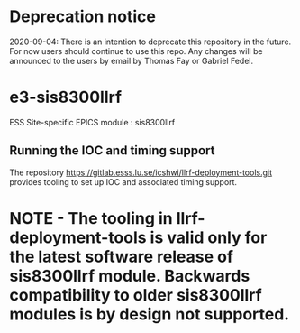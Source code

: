 # Deprecation notice

2020-09-04: There is an intention to deprecate this repository in the future. For now users should continue to use this repo. Any changes will be announced to the users by email by Thomas Fay or Gabriel Fedel.

e3-sis8300llrf  
======
ESS Site-specific EPICS module : sis8300llrf

## Running the IOC and timing support

The repository https://gitlab.esss.lu.se/icshwi/llrf-deployment-tools.git provides tooling to set up IOC and associated timing support.

# NOTE - The tooling in llrf-deployment-tools is valid only for the latest software release of sis8300llrf module. Backwards compatibility to older sis8300llrf modules is by design not supported.
